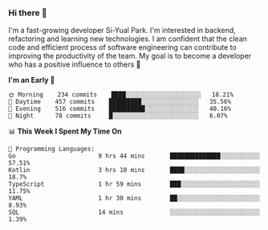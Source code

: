 ### Hi there 👋


I'm a fast-growing developer Si-Yual Park. I'm interested in backend, refactoring and learning new technologies. I am confident that the clean code and efficient process of software engineering can contribute to improving the productivity of the team. My goal is to become a developer who has a positive influence to others 🔭

<!--START_SECTION:waka-->
**I'm an Early 🐤** 

```text
🌞 Morning    234 commits    ████░░░░░░░░░░░░░░░░░░░░░   18.21% 
🌆 Daytime    457 commits    █████████░░░░░░░░░░░░░░░░   35.56% 
🌃 Evening    516 commits    ██████████░░░░░░░░░░░░░░░   40.16% 
🌙 Night      78 commits     █░░░░░░░░░░░░░░░░░░░░░░░░   6.07%

```


📊 **This Week I Spent My Time On** 

```text
💬 Programming Languages: 
Go                       9 hrs 44 mins       ██████████████░░░░░░░░░░░   57.51% 
Kotlin                   3 hrs 10 mins       ████░░░░░░░░░░░░░░░░░░░░░   18.7% 
TypeScript               1 hr 59 mins        ███░░░░░░░░░░░░░░░░░░░░░░   11.75% 
YAML                     1 hr 30 mins        ██░░░░░░░░░░░░░░░░░░░░░░░   8.93% 
SQL                      14 mins             ░░░░░░░░░░░░░░░░░░░░░░░░░   1.39%

```


<!--END_SECTION:waka-->
